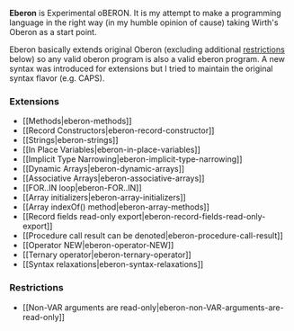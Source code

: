 **Eberon** is Experimental oBERON. It is my attempt to make a programming language in the right way (in my humble opinion of cause) taking Wirth's Oberon as a start point.

Eberon basically extends original Oberon (excluding additional [restrictions](#restrictions) below) so any valid oberon program is also a valid eberon program. A new syntax was introduced for extensions but I tried to maintain the original syntax flavor (e.g. CAPS).

### Extensions
* [[Methods|eberon-methods]]
* [[Record Constructors|eberon-record-constructor]]
* [[Strings|eberon-strings]]
* [[In Place Variables|eberon-in-place-variables]]
* [[Implicit Type Narrowing|eberon-implicit-type-narrowing]]
* [[Dynamic Arrays|eberon-dynamic-arrays]]
* [[Associative Arrays|eberon-associative-arrays]]
* [[FOR..IN loop|eberon-FOR..IN]]
* [[Array initializers|eberon-array-initializers]]
* [[Array indexOf() method|eberon-array-methods]]
* [[Record fields read-only export|eberon-record-fields-read-only-export]]
* [[Procedure call result can be denoted|eberon-procedure-call-result]]
* [[Operator NEW|eberon-operator-NEW]]
* [[Ternary operator|eberon-ternary-operator]]
* [[Syntax relaxations|eberon-syntax-relaxations]]

### Restrictions
* [[Non-VAR arguments are read-only|eberon-non-VAR-arguments-are-read-only]]